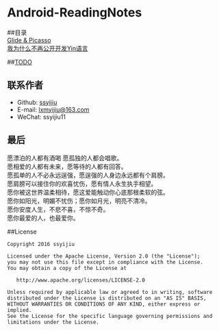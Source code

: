 # Android-ReadingNotes
##目录  
[Glide & Picasso](https://github.com/ssyijiu/Android-ReadingNotes/blob/master/Glide%20%26%20Picasso.md)  
[我为什么不再公开开发Yin语言](https://github.com/ssyijiu/Android-ReadingNotes/blob/master/%E6%88%91%E4%B8%BA%E4%BB%80%E4%B9%88%E4%B8%8D%E5%86%8D%E5%85%AC%E5%BC%80%E5%BC%80%E5%8F%91Yin%E8%AF%AD%E8%A8%80.md)


##[TODO](https://github.com/ssyijiu/Android-ReadingNotes/tree/master/TODO)

## 联系作者
- Github: [ssyijiu](https://github.com/ssyijiu)
- E-mail: lxmyijiu@163.com
- WeChat: ssyijiu11

## 最后
愿漂泊的人都有酒喝 愿孤独的人都会唱歌。  
愿相爱的人都有未来，愿等待的人都有回答。  
愿孤单的人不必永远逞强，愿逞强的人身边永远都有个肩膀。  
愿肩膀可以接住你的欢喜忧伤，愿有情人永生执手相望。  
愿你被这世界温柔相待，愿这爱能触动你心底那根柔软的弦。  
愿你如阳光，明媚不忧伤；愿你如月光，明亮不清冷。  
愿你安度人生，不悲不喜，不惊不奇。  
愿你最爱的人，也最爱你。  


##License

```
Copyright 2016 ssyijiu

Licensed under the Apache License, Version 2.0 (the "License");
you may not use this file except in compliance with the License.
You may obtain a copy of the License at

   http://www.apache.org/licenses/LICENSE-2.0

Unless required by applicable law or agreed to in writing, software
distributed under the License is distributed on an "AS IS" BASIS,
WITHOUT WARRANTIES OR CONDITIONS OF ANY KIND, either express or implied.
See the License for the specific language governing permissions and
limitations under the License.